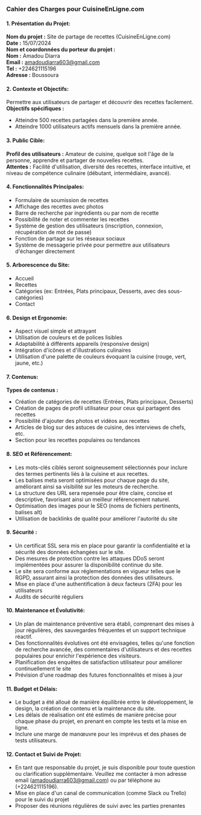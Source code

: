 ### Cahier des Charges pour CuisineEnLigne.com

#### 1. Présentation du Projet:

**Nom du projet :** Site de partage de recettes (CuisineEnLigne.com)  
**Date :** 15/07/2024  
**Nom et coordonnées du porteur du projet :**  
**Nom :** Amadou Diarra  
**Email :** amadoudiarra603@gmail.com  
**Tel :** +224621115196  
**Adresse :** Boussoura  

#### 2. Contexte et Objectifs:

Permettre aux utilisateurs de partager et découvrir des recettes facilement.  
**Objectifs spécifiques :**
- Atteindre 500 recettes partagées dans la première année.
- Atteindre 1000 utilisateurs actifs mensuels dans la première année.

#### 3. Public Cible:

**Profil des utilisateurs :** Amateur de cuisine, quelque soit l'âge de la personne, apprendre et partager de nouvelles recettes.  
**Attentes :** Facilité d'utilisation, diversité des recettes, interface intuitive, et niveau de compétence culinaire (débutant, intermédiaire, avancé).

#### 4. Fonctionnalités Principales:

- Formulaire de soumission de recettes
- Affichage des recettes avec photos
- Barre de recherche par ingrédients ou par nom de recette
- Possibilité de noter et commenter les recettes
- Système de gestion des utilisateurs (inscription, connexion, récupération de mot de passe)
- Fonction de partage sur les réseaux sociaux
- Système de messagerie privée pour permettre aux utilisateurs d'échanger directement

#### 5. Arborescence du Site:

- Accueil
- Recettes
- Catégories (ex: Entrées, Plats principaux, Desserts, avec des sous-catégories)
- Contact

#### 6. Design et Ergonomie:

- Aspect visuel simple et attrayant
- Utilisation de couleurs et de polices lisibles
- Adaptabilité à différents appareils (responsive design)
- Intégration d'icônes et d'illustrations culinaires
- Utilisation d'une palette de couleurs évoquant la cuisine (rouge, vert, jaune, etc.)

#### 7. Contenus:

**Types de contenus :**
- Création de catégories de recettes (Entrées, Plats principaux, Desserts)
- Création de pages de profil utilisateur pour ceux qui partagent des recettes
- Possibilité d'ajouter des photos et vidéos aux recettes
- Articles de blog sur des astuces de cuisine, des interviews de chefs, etc.
- Section pour les recettes populaires ou tendances

#### 8. SEO et Référencement:

- Les mots-clés ciblés seront soigneusement sélectionnés pour inclure des termes pertinents liés à la cuisine et aux recettes.
- Les balises meta seront optimisées pour chaque page du site, améliorant ainsi sa visibilité sur les moteurs de recherche.
- La structure des URL sera repensée pour être claire, concise et descriptive, favorisant ainsi un meilleur référencement naturel.
- Optimisation des images pour le SEO (noms de fichiers pertinents, balises alt)
- Utilisation de backlinks de qualité pour améliorer l'autorité du site

#### 9. Sécurité :

- Un certificat SSL sera mis en place pour garantir la confidentialité et la sécurité des données échangées sur le site.
- Des mesures de protection contre les attaques DDoS seront implémentées pour assurer la disponibilité continue du site.
- Le site sera conforme aux réglementations en vigueur telles que le RGPD, assurant ainsi la protection des données des utilisateurs.
- Mise en place d'une authentification à deux facteurs (2FA) pour les utilisateurs
- Audits de sécurité réguliers

#### 10. Maintenance et Évolutivité: 

- Un plan de maintenance préventive sera établi, comprenant des mises à jour régulières, des sauvegardes fréquentes et un support technique réactif.
- Des fonctionnalités évolutives ont été envisagées, telles qu'une fonction de recherche avancée, des commentaires d'utilisateurs et des recettes populaires pour enrichir l'expérience des visiteurs.
- Planification des enquêtes de satisfaction utilisateur pour améliorer continuellement le site
- Prévision d'une roadmap des futures fonctionnalités et mises à jour

#### 11. Budget et Délais:

- Le budget a été alloué de manière équilibrée entre le développement, le design, la création de contenu et la maintenance du site.
- Les délais de réalisation ont été estimés de manière précise pour chaque phase du projet, en prenant en compte les tests et la mise en ligne.
- Inclure une marge de manœuvre pour les imprévus et des phases de tests utilisateurs.

#### 12. Contact et Suivi de Projet:

- En tant que responsable du projet, je suis disponible pour toute question ou clarification supplémentaire. Veuillez me contacter à mon adresse email (amadoudiarra603@gmail.com) ou par téléphone au (+224621115196).
- Mise en place d'un canal de communication (comme Slack ou Trello) pour le suivi du projet
- Proposer des réunions régulières de suivi avec les parties prenantes